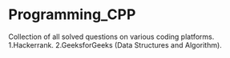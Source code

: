 # Programming_CPP
Collection of all solved questions on various coding platforms.
1.Hackerrank.
2.GeeksforGeeks (Data Structures and Algorithm).
